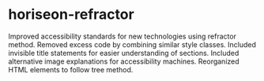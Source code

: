 # horiseon-refractor
Improved accessibility standards for new technologies using refractor method. Removed excess code by combining similar style classes. Included invisible title statements for easier understanding of sections. Included alternative image explanations for accessibility machines. Reorganized HTML elements to follow tree method.

